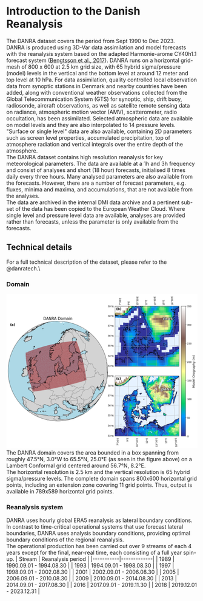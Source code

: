 # Introduction to the Danish Reanalysis
The DANRA dataset covers the period from Sept 1990 to Dec 2023. \
DANRA is produced using 3D-Var data assimilation and model forecasts with the reanalysis system based on the adapted Harmonie-arome CY40h1.1 forecast system ([Bengtsson et al., 2017](https://journals.ametsoc.org/view/journals/mwre/145/5/mwr-d-16-0417.1.xml)). DANRA runs on a horizontal grid-mesh of 800 x 600 at 2.5 km grid size,  with 65 hybrid sigma/pressure (model) levels in the vertical and the bottom level at around 12 meter and top level at 10 hPa. For data assimilation, quality controlled local observation data from synoptic stations in Denmark and nearby countries have been added, along with conventional weather observations collected from the Global Telecommunication System (GTS) for synoptic, ship, drift buoy, radiosonde, aircraft observations,  as well as satellite remote sensing data on radiance, atmospheric motion vector (AMV), scatterometer, radio occultation, has been assimilated. Selected atmospheric data are available on model levels and they are also interpolated to 14 pressure levels. "Surface or single level" data are also available, containing 2D parameters such as screen level properties, accumulated precipitation, top of atmosphere radiation and vertical integrals over the entire depth of the atmosphere. \
The DANRA dataset contains high resolution reanalysis for key meteorological parameters. The data are available at a 1h and 3h frequency and consist of analyses and short (18 hour) forecasts, initialised 8 times daily every three hours. Many analysed parameters are also available from the forecasts. However, there are a number of forecast parameters, e.g. fluxes, minima and maxima, and accumulations,  that are not available from the analyses.\
The data are archived in the internal DMI data archive and a pertinent sub-set of the data has been copied to the European Weather Cloud. Where single level and pressure level data are available, analyses are provided rather than forecasts, unless the parameter is only available from the forecasts.

## Technical details
For a full technical description of the dataset, please refer to the @danratech.\

### Domain
![DANRA Domain](https://raw.githubusercontent.com/dmidk/danradocs/refs/heads/main/danra-book/docs/figures/domain.png)\
The DANRA domain covers the area bounded in a box spanning from roughly 47.5°N, 3.0°W to 65.5°N, 25.0°E (as seen in the figure above) on a Lambert Conformal grid centered around 56.7°N, 8.2°E.\
The horizontal resolution is 2.5 km and the vertical resolution is 65 hybrid sigma/pressure levels. The complete domain spans 800x600 horizontal grid points, including an extension zone covering 11 grid points. Thus, output is available in 789x589 horizontal grid points.

### Reanalysis system
DANRA uses hourly global ERA5 reanalysis as lateral boundary conditions. In contrast to time-critical operational systems that use forecast lateral boundaries, DANRA uses analysis boundary conditions, providing optimal boundary conditions of the regional reanalysis. \
The operational production has been carried out over 9 streams of each 4 years except for the final, near-real time, each consisting of a full year spin-up.
| Stream | Reanalysis period |
|-----------|-------------|
| 1989 | 1990.09.01 - 1994.08.30 |
| 1993 | 1994.09.01 - 1998.08.30 |
| 1997 | 1998.09.01 - 2002.08.30 |
| 2001 | 2002.09.01 - 2006.08.30 |
| 2005 | 2006.09.01 - 2010.08.30 |
| 2009 | 2010.09.01 - 2014.08.30 |
| 2013 | 2014.09.01 - 2017.08.30 |
| 2016 | 2017.09.01 - 2019.11.30 |
| 2018 | 2019.12.01 - 2023.12.31 |